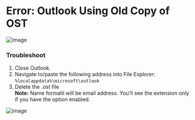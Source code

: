 # Error: Outlook Using Old Copy of OST 

![image](https://github.com/user-attachments/assets/c1d89502-bf1b-49c1-acc4-995bd29d2094)

### Troubleshoot
1. Close Outlook.
2. Navigate to/paste the following address into File Explorer: `%localappdata%\microsoft\outlook`
3. Delete the .ost file <br />
   **Note:** Name formatil will be email address. You'll see the extension only if you have the option enabled.

![image](https://github.com/user-attachments/assets/85f57f2e-7480-4988-969e-f293ed86df84)


